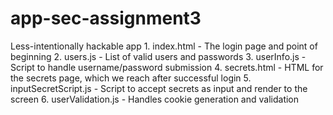 # app-sec-assignment3

Less-intentionally hackable app 1. index.html - The login page and point of beginning 2. users.js - List of valid users and passwords 3. userInfo.js - Script to handle username/password submission 4. secrets.html - HTML for the secrets page, which we reach after successful login 5. inputSecretScript.js - Script to accept secrets as input and render to the screen 6. userValidation.js - Handles cookie generation and validation
